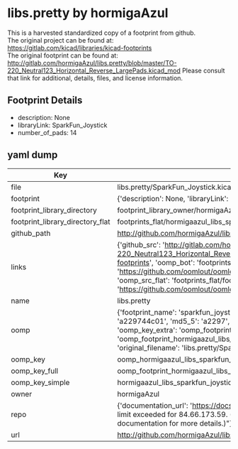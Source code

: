# libs.pretty by hormigaAzul  
This is a harvested standardized copy of a footprint from github.  
The original project can be found at:  
https://gitlab.com/kicad/libraries/kicad-footprints  
The original footprint can be found at:
http://gitlab.com/hormigaAzul/libs.pretty/blob/master/TO-220_Neutral123_Horizontal_Reverse_LargePads.kicad_mod
Please consult that link for additional, details, files, and license information.  
## Footprint Details
* description: None  
* libraryLink: SparkFun_Joystick  
* number_of_pads: 14  
## yaml dump  
| Key | Value |  
| --- | --- |  
| file | libs.pretty/SparkFun_Joystick.kicad_mod |  
| footprint | {'description': None, 'libraryLink': 'SparkFun_Joystick', 'number_of_pads': 14} |  
| footprint_library_directory | footprint_library_owner/hormigaAzul_libs.pretty |  
| footprint_library_directory_flat | footprints_flat/hormigaazul_libs_sparkfun_joystick/working |  
| github_path | http://github.com/hormigaAzul/libs.pretty/blob/master/SparkFun_Joystick.kicad_mod |  
| links | {'github_src': 'http://gitlab.com/hormigaAzul/libs.pretty/blob/master/TO-220_Neutral123_Horizontal_Reverse_LargePads.kicad_mod', 'github_src_repo': 'https://gitlab.com/kicad/libraries/kicad-footprints', 'oomp_bot': 'footprints/hormigaazul_libs_sparkfun_joystick/working', 'oomp_bot_github': 'https://github.com/oomlout/oomlout_oomp_footprint_bot/tree/main/footprints/hormigaazul_libs_sparkfun_joystick/working', 'oomp_src_flat': 'footprints_flat/footprints_flat/hormigaazul_libs_sparkfun_joystick/working', 'oomp_src_flat_github': 'https://github.com/oomlout/oomlout_oomp_footprint_src/tree/main/footprints_flat/hormigaazul_libs_sparkfun_joystick/working'} |  
| name | libs.pretty |  
| oomp | {'footprint_name': 'sparkfun_joystick', 'library_name': 'libs', 'md5': 'a229744c01ca4755ee006256aaf22d98', 'md5_10': 'a229744c01', 'md5_5': 'a2297', 'md5_6': 'a22974', 'oomp_key': 'oomp_hormigaazul_libs_sparkfun_joystick', 'oomp_key_extra': 'oomp_footprint_hormigaazul_libs_sparkfun_joystick', 'oomp_key_full': 'oomp_footprint_hormigaazul_libs_sparkfun_joystick_a22974', 'oomp_key_simple': 'hormigaazul_libs_sparkfun_joystick', 'original_filename': 'libs.pretty/SparkFun_Joystick.kicad_mod', 'owner_name': 'hormigaazul'} |  
| oomp_key | oomp_hormigaazul_libs_sparkfun_joystick |  
| oomp_key_full | oomp_footprint_hormigaazul_libs_sparkfun_joystick |  
| oomp_key_simple | hormigaazul_libs_sparkfun_joystick |  
| owner | hormigaAzul |  
| repo | {'documentation_url': 'https://docs.github.com/rest/overview/resources-in-the-rest-api#rate-limiting', 'message': "API rate limit exceeded for 84.66.173.59. (But here's the good news: Authenticated requests get a higher rate limit. Check out the documentation for more details.)"} |  
| url | http://github.com/hormigaAzul/libs.pretty |  

